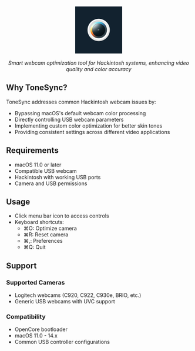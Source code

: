 <p align="center">
  <img src="./docs/tonesync-icon.png" width="128" height="128" alt="ToneSync">
</p>
<p align="center">
    <em>Smart webcam optimization tool for Hackintosh systems, enhancing video quality and color accuracy</em>
</p>

## Why ToneSync?

ToneSync addresses common Hackintosh webcam issues by:
- Bypassing macOS's default webcam color processing
- Directly controlling USB webcam parameters
- Implementing custom color optimization for better skin tones
- Providing consistent settings across different video applications

## Requirements

- macOS 11.0 or later
- Compatible USB webcam
- Hackintosh with working USB ports
- Camera and USB permissions

## Usage

- Click menu bar icon to access controls
- Keyboard shortcuts:
  - ⌘O: Optimize camera
  - ⌘R: Reset camera
  - ⌘,: Preferences
  - ⌘Q: Quit

## Support

### Supported Cameras
- Logitech webcams (C920, C922, C930e, BRIO, etc.)
- Generic USB webcams with UVC support

### Compatibility
- OpenCore bootloader
- macOS 11.0 - 14.x
- Common USB controller configurations
